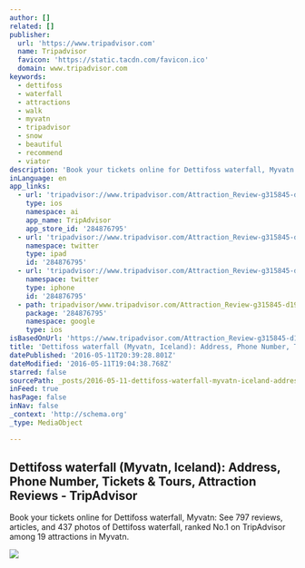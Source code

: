 ```yaml
---
author: []
related: []
publisher:
  url: 'https://www.tripadvisor.com'
  name: Tripadvisor
  favicon: 'https://static.tacdn.com/favicon.ico'
  domain: www.tripadvisor.com
keywords:
  - dettifoss
  - waterfall
  - attractions
  - walk
  - myvatn
  - tripadvisor
  - snow
  - beautiful
  - recommend
  - viator
description: 'Book your tickets online for Dettifoss waterfall, Myvatn: See 797 reviews, articles, and 437 photos of Dettifoss waterfall, ranked No.1 on TripAdvisor among 19 attractions in Myvatn.'
inLanguage: en
app_links:
  - url: 'tripadvisor://www.tripadvisor.com/Attraction_Review-g315845-d1912449-Reviews-m33762-Dettifoss_waterfall-Myvatn_Northeast_Region.html'
    type: ios
    namespace: ai
    app_name: TripAdvisor
    app_store_id: '284876795'
  - url: 'tripadvisor://www.tripadvisor.com/Attraction_Review-g315845-d1912449-Reviews-m33762-Dettifoss_waterfall-Myvatn_Northeast_Region.html'
    namespace: twitter
    type: ipad
    id: '284876795'
  - url: 'tripadvisor://www.tripadvisor.com/Attraction_Review-g315845-d1912449-Reviews-m33762-Dettifoss_waterfall-Myvatn_Northeast_Region.html'
    namespace: twitter
    type: iphone
    id: '284876795'
  - path: tripadvisor/www.tripadvisor.com/Attraction_Review-g315845-d1912449-Reviews-m19963-Dettifoss_waterfall-Myvatn_Northeast_Region.html
    package: '284876795'
    namespace: google
    type: ios
isBasedOnUrl: 'https://www.tripadvisor.com/Attraction_Review-g315845-d1912449-Reviews-Dettifoss_waterfall-Myvatn_Northeast_Region.html'
title: 'Dettifoss waterfall (Myvatn, Iceland): Address, Phone Number, Tickets & Tours, Attraction Reviews - TripAdvisor'
datePublished: '2016-05-11T20:39:28.801Z'
dateModified: '2016-05-11T19:04:38.768Z'
starred: false
sourcePath: _posts/2016-05-11-dettifoss-waterfall-myvatn-iceland-address-phone-number.md
inFeed: true
hasPage: false
inNav: false
_context: 'http://schema.org'
_type: MediaObject

---
```

<article style=""><h1>Dettifoss waterfall (Myvatn, Iceland): Address, Phone Number, Tickets &amp; Tours, Attraction Reviews - TripAdvisor</h1><p>Book your tickets online for Dettifoss waterfall, Myvatn: See 797 reviews, articles, and 437 photos of Dettifoss waterfall, ranked No.1 on TripAdvisor among 19 attractions in Myvatn.</p><img src="https://media-cdn.tripadvisor.com/media/photo-s/01/c3/0c/db/falle-3.jpg" /></article>